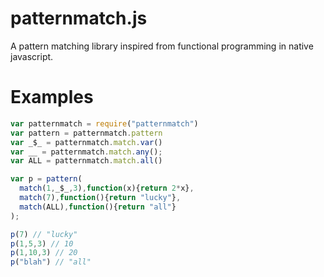 # patternmatch.js
A pattern matching library inspired from functional programming in native javascript.

# Examples
```javascript
var patternmatch = require("patternmatch")
var pattern = patternmatch.pattern
var _$_ = patternmatch.match.var()
var __ = patternmatch.match.any();
var ALL = patternmatch.match.all()

var p = pattern(
  match(1,_$_,3),function(x){return 2*x},
  match(7),function(){return "lucky"},
  match(ALL),function(){return "all"}
);

p(7) // "lucky"
p(1,5,3) // 10
p(1,10,3) // 20
p("blah") // "all"
```

